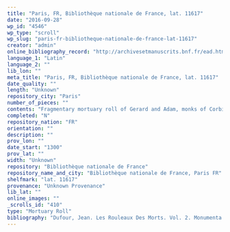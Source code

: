 ```yaml
---
title: "Paris, FR, Bibliothèque nationale de France, lat. 11617"
date: "2016-09-28"
wp_id: "4546"
wp_type: "scroll"
wp_slug: "paris-fr-bibliotheque-nationale-de-france-lat-11617"
creator: "admin"
online_bibliography_record: "http://archivesetmanuscrits.bnf.fr/ead.html?id=FRBNFEAD000073128"
language_1: "Latin"
language_2: ""
lib_lon: ""
meta_title: "Paris, FR, Bibliothèque nationale de France, lat. 11617"
date_quality: ""
length: "Unknown"
repository_city: "Paris"
number_of_pieces: ""
contents: "Fragmentary mortuary roll of Gerard and Adam, monks of Corbie."
completed: "N"
repository_nation: "FR"
orientation: ""
description: ""
prov_lon: ""
date_start: "1300"
prov_lat: ""
width: "Unknown"
repository: "Bibliothèque nationale de France"
repository_name_and_city: "Bibliothèque nationale de France, Paris FR"
shelfmark: "lat. 11617"
provenance: "Unknown Provenance"
lib_lat: ""
online_images: ""
_scrolls_id: "410"
type: "Mortuary Roll"
bibliography: "Dufour, Jean. Les Rouleaux Des Morts. Vol. 2. Monumenta Palaeographica Medii Aevi. Series Gallica. Turnhout: Brepols, 2009., no. 265."
---
```



